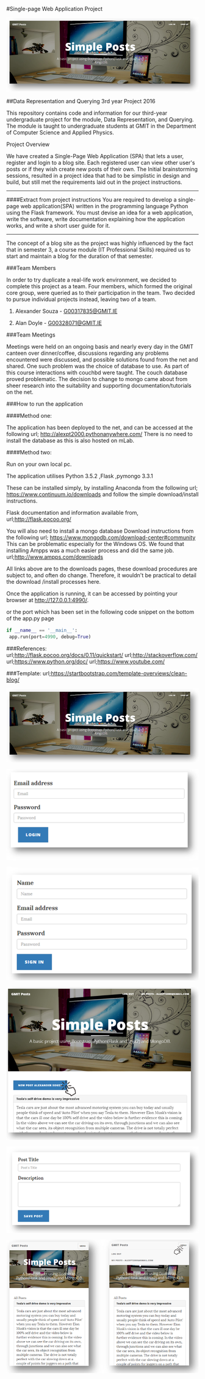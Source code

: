 #Single-page Web Application Project

![](screenshots/Screenshot_1.png)

##Data Representation and Querying 3rd year Project 2016

This repository contains code and information for our third-year undergraduate project for the module, Data Representation, and Querying.
The module is taught to undergraduate students at GMIT in the Department of Computer Science and Applied Physics.

Project Overview

We have created a Single-Page Web Application (SPA) that lets a user, register and login to a blog site. Each registered user can view other user's posts
or if they wish create new posts of their own. The Initial brainstorming sessions, resulted in a project idea that had to be simplistic in design and build, but still met the 
requirements laid out in the project instructions.
***************************************************************************************************************************************************************
####Extract from project instructions
You are required to develop a single-page web application(SPA) written in the programming language Python using the Flask framework.
You must devise an idea for a web application, write the software, write documentation explaining how the application works, and write a short user guide for it.

*********************************************************************************************************************************************************************

 The concept of a blog site as the project was highly influenced by the fact that in semester 3, a course module (IT Professional Skills) 
required us to start and maintain a blog for the duration of that semester.    
 

###Team Members

In order to try duplicate a real-life work environment, we decided to complete this project as a team.
Four members, which formed the original core group, were queried as to their participation in the team.
Two decided to pursue individual projects instead, leaving two of a team.

1. Alexander Souza - G00317835@GMIT.IE

2. Alan Doyle - G00328071@GMIT.IE


###Team Meetings

Meetings were held on an ongoing basis and nearly every day in the GMIT canteen over dinner/coffee, discussions regarding
any problems encountered were discussed, and possible solutions found from the net and shared.
One such problem was the choice of database to use.  As part of this course interactions with couchbd were taught. The couch database proved problematic.
The decision to change to mongo came about from sheer research into the suitability and supporting 
documentation/tutorials on the net.
 
###How to run the application 

####Method one:

The application has been deployed to the net, and can be accessed at the following url; http://alexpt2000.pythonanywhere.com/
There is no need to install the database as this is also hosted on mLab.


####Method two:

Run on your own local pc.

The application utilises Python 3.5.2 ,Flask ,pymongo 3.3.1


These can be installed simply, by installing Anaconda from the following url; https://www.continuum.io/downloads
and follow the simple download/install instructions.

Flask documentation and information available from, url;http://flask.pocoo.org/

  

You will also need to install a mongo database Download instructions from the following url; https://www.mongodb.com/download-center#community
This can be problematic especially for the Windows OS.
We found that installing Ampps was a much easier process and did the same job. url;http://www.ampps.com/downloads

All links above are to the downloads pages, these download procedures are subject to, and  often do change. Therefore, it wouldn't be practical to detail
the download /install processes here. 


Once the application is running, it can be accessed by pointing your browser at http://127.0.0.1:4990/.

or the port which has been set in the following code snippet on the bottom of the app.py page

```python
if __name__ == '__main__':
 app.run(port=4990, debug=True)
```

###References:  
url;http://flask.pocoo.org/docs/0.11/quickstart/
url;http://stackoverflow.com/
url;https://www.python.org/doc/
url;https://www.youtube.com/


###Template:
url;https://startbootstrap.com/template-overviews/clean-blog/



![Home Screen](screenshots/Screenshot_1.png)

![Login](screenshots/Screenshot_2.png)

![Sign up](screenshots/Screenshot_3.png)

![Create Post](screenshots/Screenshot_4.png)

![Post form](screenshots/Screenshot_5.png)

![Responsive page](screenshots/Screenshot_6.png)






















